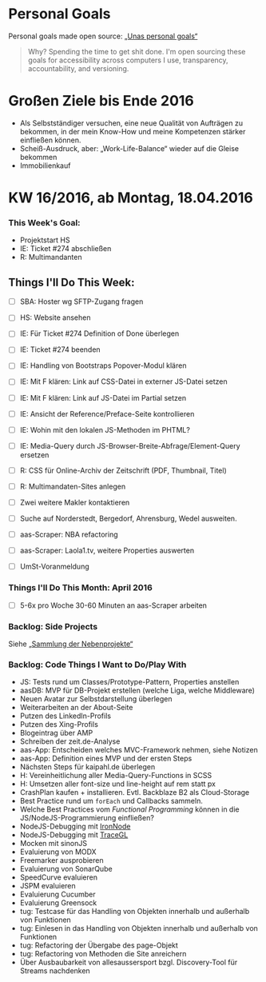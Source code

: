 Personal Goals
==============

Personal goals made open source: [„Unas personal goals“](http://una.im/personal-goals-guide/#=%81)
> Why? Spending the time to get shit done. I'm open sourcing these goals for accessibility across computers I use, transparency, accountability, and versioning.

# Großen Ziele bis Ende 2016
* Als Selbstständiger versuchen, eine neue Qualität von Aufträgen zu bekommen, in der mein Know-How und meine Kompetenzen stärker einfließen können.
* Scheiß-Ausdruck, aber: „Work-Life-Balance“ wieder auf die Gleise bekommen
* Immobilienkauf


# KW 16/2016, ab Montag, 18.04.2016


### This Week's Goal: 
* Projektstart HS
* IE: Ticket #274 abschließen
* R: Multimandanten



## Things I'll Do This Week:
- [ ] SBA: Hoster wg SFTP-Zugang fragen
- [ ] HS: Website ansehen
- [ ] IE: Für Ticket #274 Definition of Done überlegen
- [ ] IE: Ticket #274 beenden
- [ ] IE: Handling von Bootstraps Popover-Modul klären
- [ ] IE: Mit F klären: Link auf CSS-Datei in externer JS-Datei setzen
- [ ] IE: Mit F klären: Link auf JS-Datei im Partial setzen
- [ ] IE: Ansicht der Reference/Preface-Seite kontrollieren
- [ ] IE: Wohin mit den lokalen JS-Methoden im PHTML?
- [ ] IE: Media-Query durch JS-Browser-Breite-Abfrage/Element-Query ersetzen
- [ ] R: CSS für Online-Archiv der Zeitschrift (PDF, Thumbnail, Titel)
- [ ] R: Multimandaten-Sites anlegen
- [ ] Zwei weitere Makler kontaktieren
- [ ] Suche auf Norderstedt, Bergedorf, Ahrensburg, Wedel ausweiten.
- [ ] aas-Scraper: NBA refactoring
- [ ] aas-Scraper: Laola1.tv, weitere Properties auswerten
- [ ] UmSt-Voranmeldung



### Things I'll Do This Month: April 2016
- [ ] 5-6x pro Woche 30-60 Minuten an aas-Scraper arbeiten


### Backlog: Side Projects
Siehe [„Sammlung der Nebenprojekte“](~/Sites/dogfood-personal-goal/recources/pet-projects.md)


### Backlog: Code Things I Want to Do/Play With
* JS: Tests rund um Classes/Prototype-Pattern, Properties anstellen
* aasDB: MVP für DB-Projekt erstellen (welche Liga, welche Middleware)
* Neuen Avatar zur Selbstdarstellung überlegen
* Weiterarbeiten an der About-Seite
* Putzen des LinkedIn-Profils
* Putzen des Xing-Profils
* Blogeintrag über AMP
* Schreiben der zeit.de-Analyse
* aas-App: Entscheiden welches MVC-Framework nehmen, siehe Notizen
* aas-App: Definition eines MVP und der ersten Steps
* Nächsten Steps für kaipahl.de überlegen
* H: Vereinheitlichung aller Media-Query-Functions in SCSS
* H: Umsetzen aller font-size und line-height auf rem statt px
* CrashPlan kaufen + installieren. Evtl. Backblaze B2 als Cloud-Storage
* Best Practice rund um `forEach` und Callbacks sammeln.
* Welche Best Practices vom _Functional Programming_ können in die JS/NodeJS-Programmierung einfließen?
* NodeJS-Debugging mit [IronNode](http://s-a.github.io/iron-node/)
* NodeJS-Debugging mit [TraceGL](https://github.com/traceglMPL/tracegl)
* Mocken mit sinonJS
* Evaluierung von MODX
* Freemarker ausprobieren
* Evaluierung von SonarQube
* SpeedCurve evaluieren
* JSPM evaluieren
* Evaluierung Cucumber
* Evaluierung Greensock
* tug: Testcase für das Handling von Objekten innerhalb und außerhalb von Funktionen
* tug: Einlesen in das Handling von Objekten innerhalb und außerhalb von Funktionen
* tug: Refactoring der Übergabe des page-Objekt
* tug: Refactoring von Methoden die Site anreichern
* Über Ausbaubarkeit von allesaussersport bzgl. Discovery-Tool für Streams nachdenken


